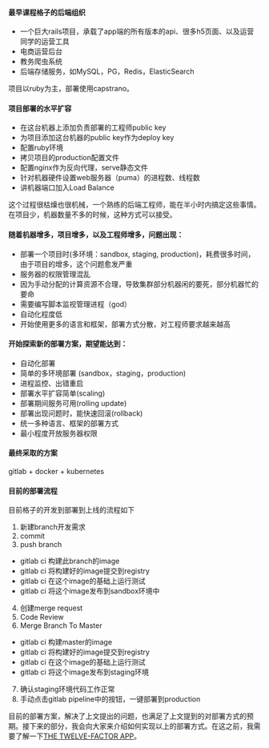 #### 最早课程格子的后端组织

* 一个巨大rails项目，承载了app端的所有版本的api、很多h5页面、以及运营同学的运营工具
* 电商运营后台
* 教务爬虫系统
* 后端存储服务，如MySQL，PG，Redis，ElasticSearch

项目以ruby为主，部署使用capstrano。

#### 项目部署的水平扩容

* 在这台机器上添加负责部署的工程师public key
* 为项目添加这台机器的public key作为deploy key
* 配置ruby环境
* 拷贝项目的production配置文件
* 配置nginx作为反向代理，serve静态文件
* 针对机器硬件设置web服务器（puma）的进程数、线程数
* 讲机器端口加入Load Balance

这个过程很枯燥也很机械，一个熟练的后端工程师，能在半小时内搞定这些事情。在项目少，机器数量不多的时候，这种方式可以接受。

#### 随着机器增多，项目增多，以及工程师增多，问题出现：

* 部署一个项目时(多环境：sandbox, staging, production)，耗费很多时间，由于项目的增多，这个问题愈发严重
* 服务器的权限管理混乱
* 因为手动分配的计算资源不合理，导致集群部分机器闲的要死，部分机器忙的要命
* 需要编写脚本监视管理进程（god）
* 自动化程度低
* 开始使用更多的语言和框架，部署方式分散，对工程师要求越来越高

#### 开始探索新的部署方案，期望能达到：

* 自动化部署
* 简单的多环境部署 \(sandbox，staging，production\)
* 进程监控、出错重启
* 部署水平扩容简单(scaling)
* 部署期间服务可用(rolling update)
* 部署出现问题时，能快速回滚(rollback)
* 统一多种语言、框架的部署方式
* 最小程度开放服务器权限

#### 最终采取的方案

gitlab + docker + kubernetes

#### 目前的部署流程

目前格子的开发到部署到上线的流程如下

1. 新建branch开发需求
2. commit
3. push branch
  - gitlab ci 构建此branch的image
  - gitlab ci 将构建好的image提交到registry
  - gitlab ci 在这个image的基础上运行测试
  - gitlab ci 将这个image发布到sandbox环境中
4. 创建merge request
5. Code Review
6. Merge Branch To Master
  - gitlab ci 构建master的image
  - gitlab ci 将构建好的image提交到registry
  - gitlab ci 在这个image的基础上运行测试
  - gitlab ci 将这个image发布到staging环境
7. 确认staging环境代码工作正常
8. 手动点击gitlab pipeline中的按钮，一键部署到production

目前的部署方案，解决了上文提出的问题，也满足了上文提到的对部署方式的预期。接下来的部分，我会向大家来介绍如何实现以上的部署方式。在这之前，我需要了解一下[THE TWELVE-FACTOR APP](12-factor-app.md)。
